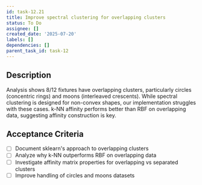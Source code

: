 ```yaml
---
id: task-12.21
title: Improve spectral clustering for overlapping clusters
status: To Do
assignee: []
created_date: '2025-07-20'
labels: []
dependencies: []
parent_task_id: task-12
---
```


## Description

Analysis shows 8/12 fixtures have overlapping clusters, particularly circles (concentric rings) and moons (interleaved crescents). While spectral clustering is designed for non-convex shapes, our implementation struggles with these cases. k-NN affinity performs better than RBF on overlapping data, suggesting affinity construction is key.

## Acceptance Criteria

- [ ] Document sklearn's approach to overlapping clusters
- [ ] Analyze why k-NN outperforms RBF on overlapping data
- [ ] Investigate affinity matrix properties for overlapping vs separated clusters
- [ ] Improve handling of circles and moons datasets
